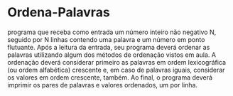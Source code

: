 # Ordena-Palavras
programa que receba como entrada um número inteiro não negativo N, seguido por N linhas contendo uma palavra e um número em ponto flutuante. Após a leitura da entrada, seu programa deverá ordenar as palavras utilizando algum dos métodos de ordenação vistos em aula. A ordenação deverá considerar primeiro as palavras em ordem lexicográfica (ou ordem alfabética) crescente e, em caso de palavras iguais, considerar os valores em ordem crescente, também. Ao final, o programa deverá imprimir os pares de palavras e valores ordenados, um por linha.
